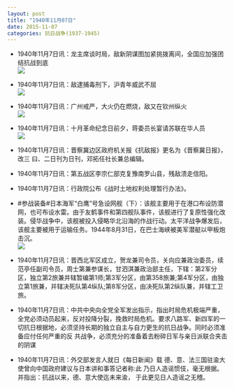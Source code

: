 ```yaml
---
layout: post
title: "1940年11月07日"
date: 2015-11-07
categories: 抗日战争(1937-1945)
---
```


<meta name="referrer" content="no-referrer" />

- 1940年11月7日讯：龙主席谈时局，敌新阴谋图加紧挑拨离间，全国应加强团结抗战到底 <br/><img src="https://ww3.sinaimg.cn/large/aca367d8jw1exstwnzmv7j20ok0hcn0u.jpg" />

- 1940年11月7日讯：敌逮捕毒刑下，沪青年威武不屈 <br/><img src="https://ww2.sinaimg.cn/large/aca367d8jw1exss6a6uuoj20c80b7gmo.jpg" />

- 1940年11月7日讯：广州戒严，大火仍在燃烧，敌又在钦州纵火 <br/><img src="https://ww1.sinaimg.cn/large/aca367d8jw1exsqfrlasdj20az0jy0uk.jpg" />

- 1940年11月7日讯：十月革命纪念日前夕，蒋委员长宴请苏联在华人员 <br/><img src="https://ww3.sinaimg.cn/large/aca367d8jw1exsoq6tznpj20er0gv40p.jpg" />

- 1940年11月7日讯：晋察冀边区政府机关报《抗敌报》更名为《晋察冀日报》，改三 曰、二日刊为日刊，邓拓任社长兼总编辑。 

- 1940年11月7日讯：第五战区李宗仁部克复豫南罗山县，残敌溃走信阳。 

- 1940年11月7日讯：行政院公布《战时土地权利处理暂行办法》。 

- #参战装备#日本海军“白鹰”号急设网舰（下）：该舰主要用于在港口布设防潜网，也可布设水雷。由于友鹤事件和第四舰队事件，该舰进行了复原性强化改装。侵华战争中，该舰被投入侵略华北沿海的作战行动。太平洋战争爆发后，该舰主要被用于运输任务。1944年8月31日，在巴士海峡被美军潜艇以甲板炮击沉。 <br/><img src="https://ww4.sinaimg.cn/large/aca367d8jw1exs6i77qi9j20db0h2mzf.jpg" />

- 1940年11月7日讯：晋西北军区成立，贺龙兼司令员，关向应兼政治委员，续范亭任副司令员，周士第兼参谋长，甘泗淇兼政治部主任，下辖：第2军分区，独立第2旅兼并辖暂编第1师;第3军分区，由第358旅兼;第4军分区，由独立第1旅兼，并辖决死队第4纵队;第8军分区，由决死队第2纵队兼，并辖工卫旅。 

- 1940年11月7日讯：中共中央向全党全军发出指示，指出时局危机极端严重，全党必须动员起来，反对投降分裂，挽救时局危机。要求八路军、新四军的一切抗日根据地，必须坚持长期的独立自主与自力更生的抗日战争。同时必须准备应付任何严重的反 共战争，必须充分的准备着去粉碎日军与亲日派联合夹击的阴谋 

- 1940年11月7日讯：外交部发言人就日《每日新闻》载 德、意、法三国驻渝大使曾向中国政府建议与日本讲和事答记者称:此 乃日人造谣惯伎，毫无根据。并指出：抗战以来，德、意大使迄未来渝， 于此更见日人造谣之无稽。 

